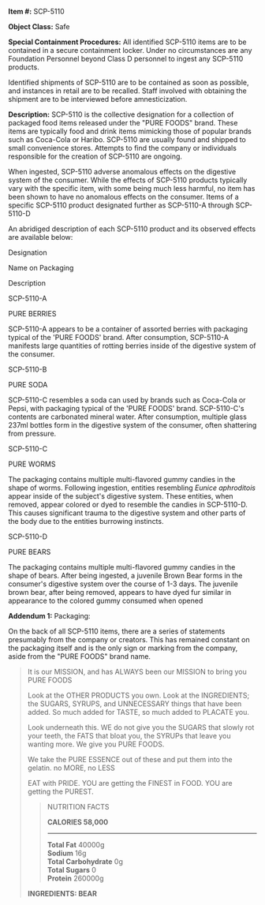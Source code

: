 **Item #:** SCP-5110

**Object Class:** Safe

**Special Containment Procedures:** All identified SCP-5110 items are to be contained in a secure containment locker. Under no circumstances are any Foundation Personnel beyond Class D personnel to ingest any SCP-5110 products.

Identified shipments of SCP-5110 are to be contained as soon as possible, and instances in retail are to be recalled. Staff involved with obtaining the shipment are to be interviewed before amnesticization.

**Description:** SCP-5110 is the collective designation for a collection of packaged food items released under the "PURE FOODS" brand. These items are typically food and drink items mimicking those of popular brands such as Coca-Cola or Haribo. SCP-5110 are usually found and shipped to small convenience stores. Attempts to find the company or individuals responsible for the creation of SCP-5110 are ongoing.

When ingested, SCP-5110 adverse anomalous effects on the digestive system of the consumer. While the effects of SCP-5110 products typically vary with the specific item, with some being much less harmful, no item has been shown to have no anomalous effects on the consumer. Items of a specific SCP-5110 product designated further as SCP-5110-A through SCP-5110-D

An abridiged description of each SCP-5110 product and its observed effects are available below:

Designation

Name on Packaging

Description

SCP-5110-A

PURE BERRIES

SCP-5110-A appears to be a container of assorted berries with packaging typical of the 'PURE FOODS' brand. After consumption, SCP-5110-A manifests large quantities of rotting berries inside of the digestive system of the consumer.

SCP-5110-B

PURE SODA

SCP-5110-C resembles a soda can used by brands such as Coca-Cola or Pepsi, with packaging typical of the 'PURE FOODS' brand. SCP-5110-C's contents are carbonated mineral water. After consumption, multiple glass 237ml bottles form in the digestive system of the consumer, often shattering from pressure.

SCP-5110-C

PURE WORMS

The packaging contains multiple multi-flavored gummy candies in the shape of worms. Following ingestion, entities resembling _Eunice aphroditois_ appear inside of the subject's digestive system. These entities, when removed, appear colored or dyed to resemble the candies in SCP-5110-D. This causes significant trauma to the digestive system and other parts of the body due to the entities burrowing instincts.

SCP-5110-D

PURE BEARS

The packaging contains multiple multi-flavored gummy candies in the shape of bears. After being ingested, a juvenile Brown Bear forms in the consumer's digestive system over the course of 1-3 days. The juvenile brown bear, after being removed, appears to have dyed fur similar in appearance to the colored gummy consumed when opened

**Addendum 1:** Packaging:

On the back of all SCP-5110 items, there are a series of statements presumably from the company or creators. This has remained constant on the packaging itself and is the only sign or marking from the company, aside from the "PURE FOODS" brand name.

> It is our MISSION, and has ALWAYS been our MISSION to bring you PURE FOODS
> 
> Look at the OTHER PRODUCTS you own. Look at the INGREDIENTS; the SUGARS, SYRUPS, and UNNECESSARY things that have been added. So much added for TASTE, so much added to PLACATE you.
> 
> Look underneath this. WE do not give you the SUGARS that slowly rot your teeth, the FATS that bloat you, the SYRUPs that leave you wanting more. We give you PURE FOODS.
> 
> We take the PURE ESSENCE out of these and put them into the gelatin. no MORE, no LESS
> 
> EAT with PRIDE. YOU are getting the FINEST in FOOD. YOU are getting the PUREST.
> 
> > NUTRITION FACTS  
> >   
> > **CALORIES 58,000**
> > 
> > * * *
> > 
> > **Total Fat** 40000g  
> > **Sodium** 16g  
> > **Total Carbohydrate** 0g  
> > **Total Sugars** 0  
> > **Protein** 260000g
> 
> **INGREDIENTS: BEAR**